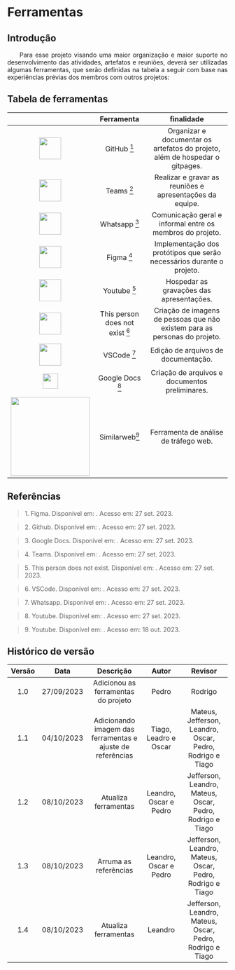 # Ferramentas

## Introdução
<p align="justify">&emsp;&emsp;Para esse projeto visando uma maior organização e maior suporte no desenvolvimento das atividades, artefatos e reuniões, deverá ser  utilizadas algumas ferramentas, que serão definidas na tabela a seguir com base nas experiências prévias dos membros com outros projetos: </p>


## Tabela de ferramentas

|           | Ferramenta | finalidade |  
|:---------:| :---------:| :--------: | 
| <img src="https://cdn-icons-png.flaticon.com/512/25/25231.png" width=50> | GitHub <a href="#1"><sup>1</sup></a> |Organizar e documentar os artefatos do projeto, além de hospedar o gitpages. | 
| <img src="https://logodownload.org/wp-content/uploads/2021/08/microsoft-teams-logo-1.png" width=50> |Teams <a href="#2"><sup>2</sup></a>| Realizar e gravar as reuniões e apresentações da equipe.| 
| <img src="https://cdn.icon-icons.com/icons2/2592/PNG/512/whatsapp_logo_icon_154480.png" width=50> |Whatsapp <a href="#3"><sup>3</sup></a>| Comunicação geral e informal entre os membros do projeto.  | 
| <img src="https://logowik.com/content/uploads/images/figma.jpg" width=50> |Figma <a href="#4"><sup>4</sup></a>| Implementação dos protótipos que serão necessários durante o projeto.  | 
| <img src="https://img.freepik.com/vetores-premium/logo-vermelho-do-youtube-logo-de-midia-social_197792-1803.jpg" width=50> |Youtube <a href="#5"><sup>5</sup></a>| Hospedar as gravações das apresentações.  | 
| <img src="https://cdnstorage.sendbig.com/unreal/female.webp" width=50> |This person does not exist <a href="#6"><sup>6</sup></a>| Criação de imagens de pessoas que não existem para as personas do projeto.  | 
| <img src="https://logowik.com/content/uploads/images/visual-studio-code7642.jpg" width=50> |VSCode <a href="#7"><sup>7</sup></a>| Edição de arquivos de documentação. | 
| <img src="https://mailmeteor.com/logos/assets/PNG/Google_Docs_Logo_512px.png" width=35> |Google Docs <a href="#8"><sup>8</sup></a>| Criação de arquivos e documentos preliminares.  | 
| <img src="https://cdn.worldvectorlogo.com/logos/similarweb.svg" width = 180 > | Similarweb<a href="#9"><sup>9</sup></a> | Ferramenta de análise de tráfego web. |  

## Referências

> <p id="1"> 1. Figma. Disponível em: <https://www.figma.com/>. Acesso em: 27 set. 2023.</p>

> <p id="2"> 2. Github. Disponível em: <https://github.com/>. Acesso em: 27 set. 2023.</p>

> <p id="3"> 3. Google Docs. Disponível em: <https://www.google.com/docs/about/>. Acesso em: 27 set. 2023.</p>

> <p id="4"> 4. Teams. Disponível em: <https://www.microsoft.com/pt-br/microsoft-teams/group-chat-software>. Acesso em: 27 set. 2023.</p>

> <p id="5"> 5. This person does not exist. Disponível em: <https://thispersondoesnotexist.com/>. Acesso em: 27 set. 2023.</p>

> <p id="6"> 6. VSCode. Disponível em: <https://code.visualstudio.com/>. Acesso em: 27 set. 2023.</p>

> <p id="7"> 7. Whatsapp. Disponível em: <https://www.whatsapp.com>. Acesso em: 27 set. 2023.</p>

> <p id="8"> 8. Youtube. Disponível em: <https://www.youtube.com/>. Acesso em: 27 set. 2023.</p>

> <p id="9"> 9. Youtube. Disponível em: <https://www.youtube.com/>. Acesso em: 18 out. 2023.</p>


## Histórico de versão
<center>

| Versão |    Data    |      Descrição       |  Autor  | Revisor |
| :----: | :--------: | :------------------: | :-----: | :-----: |
|  1.0   | 27/09/2023 | Adicionou as ferramentas do projeto| Pedro | Rodrigo  |
| 1.1 | 04/10/2023 | Adicionando imagem das ferramentas e ajuste de referências | Tiago, Leadro e Oscar | Mateus, Jefferson, Leandro, Oscar, Pedro, Rodrigo e Tiago |
| 1.2 | 08/10/2023 | Atualiza ferramentas | Leandro, Oscar e Pedro | Jefferson, Leandro, Mateus, Oscar, Pedro, Rodrigo e Tiago |
| 1.3 | 08/10/2023 | Arruma as referências | Leandro, Oscar e Pedro | Jefferson, Leandro, Mateus, Oscar, Pedro, Rodrigo e Tiago |
| 1.4 | 08/10/2023 | Atualiza ferramentas | Leandro | Jefferson, Leandro, Mateus, Oscar, Pedro, Rodrigo e Tiago |

</center>